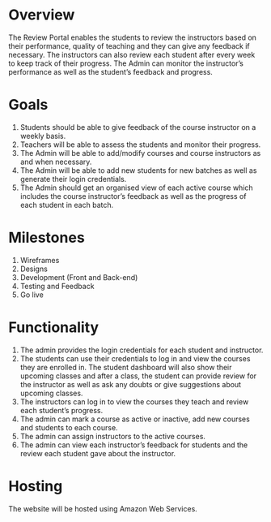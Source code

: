 # Overview
The Review Portal enables the students to review the instructors based on their performance, quality of teaching and they can give any feedback if necessary. The instructors can also review each student after every week to keep track of their progress. The Admin can monitor the instructor’s performance as well as the student’s feedback and progress. 

# Goals
1.	Students should be able to give feedback of the course instructor on a weekly basis.
2.	Teachers will be able to assess the students and monitor their progress.
3.	The Admin will be able to add/modify courses and course instructors as and when necessary.
4.	The Admin will be able to add new students for new batches as well as generate their login credentials.
5.	The Admin should get an organised view of each active course which includes the  course instructor’s feedback as well as the progress of each student in each batch. 

# Milestones
1.	Wireframes
2.	Designs
3.	Development (Front and Back-end)
4.	Testing and Feedback
5.	Go live


#	Functionality

1. The admin provides the login credentials for each student and instructor. 
2. The students can use their credentials to log in and view the courses they are enrolled in. The student dashboard will also    show their upcoming classes and after a class, the student can provide review for the instructor as well as ask any doubts    or give suggestions about upcoming classes.
3. The instructors can log in to  view the courses they teach and review each student’s progress.
4. The admin can mark a course as active or inactive, add new courses and students to each course.
5. The admin can assign instructors to the active courses.
6. The admin can view each instructor’s feedback for students and the review each student gave about the instructor.

# Hosting
The website will be hosted using Amazon Web Services. 



